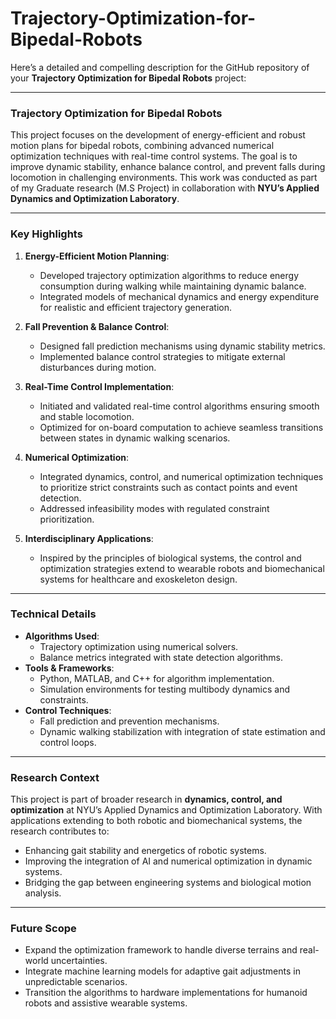 # Trajectory-Optimization-for-Bipedal-Robots

Here’s a detailed and compelling description for the GitHub repository of your **Trajectory Optimization for Bipedal Robots** project:

---

### **Trajectory Optimization for Bipedal Robots**

This project focuses on the development of energy-efficient and robust motion plans for bipedal robots, combining advanced numerical optimization techniques with real-time control systems. The goal is to improve dynamic stability, enhance balance control, and prevent falls during locomotion in challenging environments. This work was conducted as part of my Graduate research (M.S Project) in collaboration with **NYU’s Applied Dynamics and Optimization Laboratory**.

---

### **Key Highlights**
1. **Energy-Efficient Motion Planning**:
   - Developed trajectory optimization algorithms to reduce energy consumption during walking while maintaining dynamic balance.
   - Integrated models of mechanical dynamics and energy expenditure for realistic and efficient trajectory generation.

2. **Fall Prevention & Balance Control**:
   - Designed fall prediction mechanisms using dynamic stability metrics.
   - Implemented balance control strategies to mitigate external disturbances during motion.

3. **Real-Time Control Implementation**:
   - Initiated and validated real-time control algorithms ensuring smooth and stable locomotion.
   - Optimized for on-board computation to achieve seamless transitions between states in dynamic walking scenarios.

4. **Numerical Optimization**:
   - Integrated dynamics, control, and numerical optimization techniques to prioritize strict constraints such as contact points and event detection.
   - Addressed infeasibility modes with regulated constraint prioritization.

5. **Interdisciplinary Applications**:
   - Inspired by the principles of biological systems, the control and optimization strategies extend to wearable robots and biomechanical systems for healthcare and exoskeleton design.

---

### **Technical Details**
- **Algorithms Used**:
  - Trajectory optimization using numerical solvers.
  - Balance metrics integrated with state detection algorithms.
- **Tools & Frameworks**:
  - Python, MATLAB, and C++ for algorithm implementation.
  - Simulation environments for testing multibody dynamics and constraints.
- **Control Techniques**:
  - Fall prediction and prevention mechanisms.
  - Dynamic walking stabilization with integration of state estimation and control loops.

---

### **Research Context**
This project is part of broader research in **dynamics, control, and optimization** at NYU’s Applied Dynamics and Optimization Laboratory. With applications extending to both robotic and biomechanical systems, the research contributes to:
- Enhancing gait stability and energetics of robotic systems.
- Improving the integration of AI and numerical optimization in dynamic systems.
- Bridging the gap between engineering systems and biological motion analysis.

---

### **Future Scope**
- Expand the optimization framework to handle diverse terrains and real-world uncertainties.
- Integrate machine learning models for adaptive gait adjustments in unpredictable scenarios.
- Transition the algorithms to hardware implementations for humanoid robots and assistive wearable systems.
